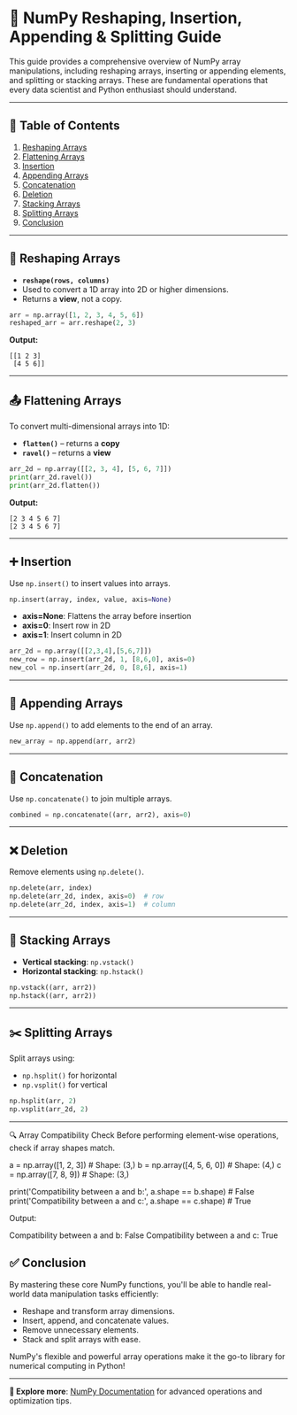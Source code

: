 # 🧩 NumPy Reshaping, Insertion, Appending & Splitting Guide

This guide provides a comprehensive overview of NumPy array manipulations, including reshaping arrays, inserting or appending elements, and splitting or stacking arrays. These are fundamental operations that every data scientist and Python enthusiast should understand.

---

## 📘 Table of Contents
1. [Reshaping Arrays](#reshaping-arrays)
2. [Flattening Arrays](#flattening-arrays)
3. [Insertion](#insertion)
4. [Appending Arrays](#appending-arrays)
5. [Concatenation](#concatenation)
6. [Deletion](#deletion)
7. [Stacking Arrays](#stacking-arrays)
8. [Splitting Arrays](#splitting-arrays)
9. [Conclusion](#conclusion)

---

## 🔁 Reshaping Arrays
- **`reshape(rows, columns)`**
- Used to convert a 1D array into 2D or higher dimensions.
- Returns a **view**, not a copy.

```python
arr = np.array([1, 2, 3, 4, 5, 6])
reshaped_arr = arr.reshape(2, 3)
```

**Output:**
```
[[1 2 3]
 [4 5 6]]
```

---

## 📤 Flattening Arrays
To convert multi-dimensional arrays into 1D:
- **`flatten()`** – returns a **copy**
- **`ravel()`** – returns a **view**

```python
arr_2d = np.array([[2, 3, 4], [5, 6, 7]])
print(arr_2d.ravel())
print(arr_2d.flatten())
```

**Output:**
```
[2 3 4 5 6 7]
[2 3 4 5 6 7]
```

---

## ➕ Insertion
Use `np.insert()` to insert values into arrays.

```python
np.insert(array, index, value, axis=None)
```
- **axis=None**: Flattens the array before insertion
- **axis=0**: Insert row in 2D
- **axis=1**: Insert column in 2D

```python
arr_2d = np.array([[2,3,4],[5,6,7]])
new_row = np.insert(arr_2d, 1, [8,6,0], axis=0)
new_col = np.insert(arr_2d, 0, [8,6], axis=1)
```

---

## 📎 Appending Arrays
Use `np.append()` to add elements to the end of an array.

```python
new_array = np.append(arr, arr2)
```

---

## 🔗 Concatenation
Use `np.concatenate()` to join multiple arrays.

```python
combined = np.concatenate((arr, arr2), axis=0)
```

---

## ❌ Deletion
Remove elements using `np.delete()`.

```python
np.delete(arr, index)
np.delete(arr_2d, index, axis=0)  # row
np.delete(arr_2d, index, axis=1)  # column
```

---

## 🧱 Stacking Arrays
- **Vertical stacking**: `np.vstack()`
- **Horizontal stacking**: `np.hstack()`

```python
np.vstack((arr, arr2))
np.hstack((arr, arr2))
```

---

## ✂️ Splitting Arrays
Split arrays using:
- `np.hsplit()` for horizontal
- `np.vsplit()` for vertical

```python
np.hsplit(arr, 2)
np.vsplit(arr_2d, 2)
```

---
🔍 Array Compatibility Check
Before performing element-wise operations, check if array shapes match.

a = np.array([1, 2, 3])        # Shape: (3,)
b = np.array([4, 5, 6, 0])     # Shape: (4,)
c = np.array([7, 8, 9])        # Shape: (3,)

print('Compatibility between a and b:', a.shape == b.shape)  # False
print('Compatibility between a and c:', a.shape == c.shape)  # True

Output:

Compatibility between a and b: False
Compatibility between a and c: True


## ✅ Conclusion
By mastering these core NumPy functions, you'll be able to handle real-world data manipulation tasks efficiently:
- Reshape and transform array dimensions.
- Insert, append, and concatenate values.
- Remove unnecessary elements.
- Stack and split arrays with ease.

NumPy's flexible and powerful array operations make it the go-to library for numerical computing in Python!

---

**🔗 Explore more**: [NumPy Documentation](https://numpy.org/doc/) for advanced operations and optimization tips.

